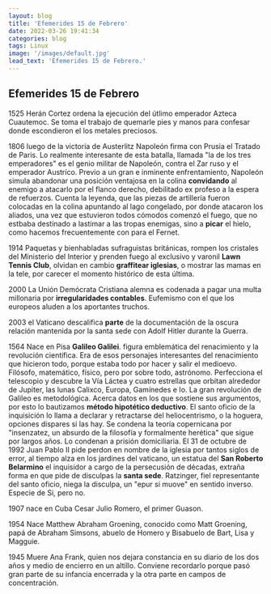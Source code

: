 ```yaml
---
layout: blog
title: 'Efemerides 15 de Febrero'
date: 2022-03-26 19:41:34
categories: blog
tags: Linux
image: '/images/default.jpg'
lead_text: 'Efemerides 15 de Febrero.'
---
```


## Efemerides 15 de Febrero

1525 Herán Cortez ordena la ejecución del útlimo emperador Azteca Cuautemoc.  Se toma el trabajo de quemarle pies y manos para confesar donde escondieron el los metales preciosos.  

1806 luego de la victoria de Austerlitz Napoleón firma con Prusia el Tratado de Paris.  Lo realmente interesante de esta batalla, llamada "la de los tres  emperadores" es el genio militar de Napoleón, contra el Zar ruso y el emperador Austríco.  Previo a un gran e inminente enfrentamiento, Napoleón simula abandonar una posición ventajosa en la colina **convidando** al enemigo a atacarlo por el flanco derecho, debilitado ex profeso a la espera de refuerzos.  Cuenta la leyenda, que las piezas de artillería fueron colocadas en la colina apuntando al lago congelado, por donde atacaron los aliados, una vez que estuvieron todos cómodos comenzó el fuego, que no estbaba destinado a lastimar a las tropas enemigas, sino a **picar** el hielo, como hacemos frecuentemente con para el Fernet.  

1914 Paquetas y bienhabladas sufraguistas británicas, rompen los cristales del Ministerio del Interior y prenden fuego al exclusivo y varonil **Lawn Tennis Club**, olvidan en cambio **graffitear iglesias**, o mostrar las mamas en la tele, por carecer el momento histórico de esta última.

2000 La Unión Demócrata Cristiana alemna es codenada a pagar una multa millonaria por **irregularidades contables**.  Eufemismo con el que los europeos aluden a los aportantes truchos.

2003 el Vaticano descalifica **parte** de la documentación de la oscura relación mantenida por la santa sede con Adolf Hitler durante la Guerra.

1564 Nace en Pisa **Galileo Galilei**.  figura emblemática del renacimiento y la revolución científica.  Era de esos personajes interesantes del renacimiento que hicieron todo, porque estaba todo por hacer y salir el medioevo.  Filósofo, matemático, físico, pero por sobre todo, astrónomo.  Perfecciona el telescopio y descubre la Vía Láctea y cuatro estrellas que orbitan alrededor de Jupiter, las lunas Calixco, Europa, Gamínedes e Io. La gran revolución de Galileo es metodológica.  Acerca datos en los que sostiene sus argumentos, por esto lo bautizamos **método hipotético deductivo**.  El santo oficio de la inquisición lo llama a declarar y retractarse del heliocentrismo, o la hoguera, opciones dispares si las hay.  Se condena la teoría copernicana por "insenzatez, un absurdo de la filosofía y formalmente herética" que sigue por largos años.  Lo condenan a prisión domiciliaria.  El 31 de octubre de 1992 Juan Pablo II pide perdon en nombre de la iglesia por tantos siglos de error, al tiempo alza en los jardines del vaticano, un estatua del **San Roberto Belarmino** el inquisidor a cargo de la persecusión de décadas, extraña forma en que pide de disculpas la **santa sede**.  Ratzinger, fiel representante del santo oficio, niega la disculpa, un "epur si muove" en sentido inverso.  Especie de Si, pero no.

1907 nace en Cuba Cesar Julio Romero, el primer Guason.

1954 Nace Matthew Abraham Groening, conocido como Matt Groening, papá de Abraham Simsons, abuelo de Homero y Bisabuelo de Bart, Lisa y Magguie.

1945 Muere Ana Frank, quien nos dejara constancia en su diario de los dos años y medio de encierro en un altillo.  Conviene recordarlo porque pasó gran parte de su infancia encerrada y la otra parte en campos de concentración.

